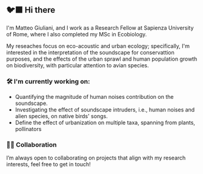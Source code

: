 ##  🐦‍⬛ Hi there
I'm Matteo Giuliani, and I work as a Research Fellow at Sapienza University of Rome, where I also completed my MSc in Ecobiology.

My reseaches focus on eco-acoustic and urban ecology; specifically, I'm interested in the interpretation of the soundscape for conservattion purposes, and the effects of the urban sprawl and human population growth on biodiversity, with particular attention to avian species.

### 🛠️ I'm currently working on:
- Quantifying the magnitude of human noises contribution on the soundscape.
- Investigating the effect of soundscape intruders, i.e., human noises and alien species, on native birds' songs.
- Define the effect of urbanization on multiple taxa, spanning from plants, pollinators

### 🤜🤛 Collaboration 
I’m always open to collaborating on projects that align with my research interests, feel free to get in touch!
<!--
**matpagle/matpagle** is a ✨ _special_ ✨ repository because its `README.md` (this file) appears on your GitHub profile.

Here are some ideas to get you started:

- 🔭 I’m currently working on ...
- 🌱 I’m currently learning ...
- 👯 I’m looking to collaborate on ...
- 🤔 I’m looking for help with ...
- 💬 Ask me about ...
- 📫 How to reach me: ...
- 😄 Pronouns: ...
- ⚡ Fun fact: ...
-->
